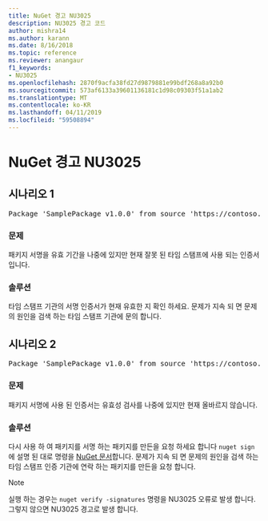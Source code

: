 ```yaml
---
title: NuGet 경고 NU3025
description: NU3025 경고 코드
author: mishra14
ms.author: karann
ms.date: 8/16/2018
ms.topic: reference
ms.reviewer: anangaur
f1_keywords:
- NU3025
ms.openlocfilehash: 2870f9acfa38fd27d9879881e99bdf268a8a92b0
ms.sourcegitcommit: 573af6133a39601136181c1d98c09303f51a1ab2
ms.translationtype: MT
ms.contentlocale: ko-KR
ms.lasthandoff: 04/11/2019
ms.locfileid: "59508894"
---
```

# <a name="nuget-warning-nu3025"></a>NuGet 경고 NU3025

## <a name="scenario-1"></a>시나리오 1

<pre>Package 'SamplePackage v1.0.0' from source 'https://contoso.com/index.json': The timestamp signing certificate is not yet valid.</pre>

### <a name="issue"></a>문제

패키지 서명을 유효 기간을 나중에 있지만 현재 잘못 된 타임 스탬프에 사용 되는 인증서입니다.


### <a name="solution"></a>솔루션

타임 스탬프 기관의 서명 인증서가 현재 유효한 지 확인 하세요. 문제가 지속 되 면 문제의 원인을 검색 하는 타임 스탬프 기관에 문의 합니다.



## <a name="scenario-2"></a>시나리오 2

<pre>Package 'SamplePackage v1.0.0' from source 'https://contoso.com/index.json': The primary signature's timestamp signing certificate is not yet valid.</pre>

### <a name="issue"></a>문제

패키지 서명에 사용 된 인증서는 유효성 검사를 나중에 있지만 현재 올바르지 않습니다.


### <a name="solution"></a>솔루션

다시 사용 하 여 패키지를 서명 하는 패키지를 만든을 요청 하세요 합니다 `nuget sign` 에 설명 된 대로 명령을 [NuGet 문서](https://docs.microsoft.com/en-us/nuget/create-packages/sign-a-package)합니다. 문제가 지속 되 면 문제의 원인을 검색 하는 타임 스탬프 인증 기관에 연락 하는 패키지를 만든을 요청 합니다.


> [!Note]
> 실행 하는 경우는 `nuget verify -signatures` 명령을 NU3025 오류로 발생 합니다. 그렇지 않으면 NU3025 경고로 발생 합니다.